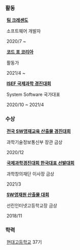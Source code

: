 ### 활동

​ **[팀 크레센도](https://crsd.team)**

​ 소프트웨어 개발자

​ 2020/7 ~

​ **[코드 포 코리아](https://codefor.kr)**

​ 활동가

​ 2021/4 ~

​ **[ISEF 국제과학 경진대회](https://www.societyforscience.org/isef/)**

​ System Software 국가대표

​ 2020/10 ~ 2021/4

### 수상

​ **[전국 SW영재교육 산출물 경진대회](https://www.msit.go.kr/)**

​ 과학기술정보통신부 장관 금상

​ 2020/12

​ **[국제과학경진대회 한국대표 선발대회]()**

​ 과학창의재단 이사장 금상

​ 2021/3

​ **[SW영재원 산출물 대회](https://sunrint.hs.kr)**

​ 선린인터넷고등학교장 금상

​ 2018/11

### 학력

​ [현대고등학교](https://hyundai.hs.kr) 37기
